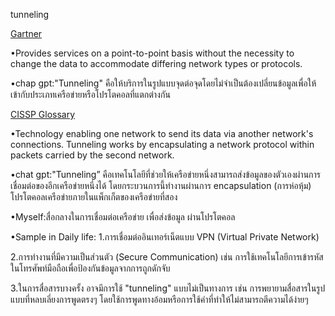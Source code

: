 tunneling


[Gartner](https://www.gartner.com/en/glossary/all-terms)

•Provides services on a point-to-point basis without the necessity to change the data to accommodate differing network types or protocols.

•chap gpt:"Tunneling" คือให้บริการในรูปแบบจุดต่อจุดโดยไม่จำเป็นต้องเปลี่ยนข้อมูลเพื่อให้เข้ากับประเภทเครือข่ายหรือโปรโตคอลที่แตกต่างกัน


[CISSP Glossary](https://csrc.nist.gov/glossary)

•Technology enabling one network to send its data via another network's connections. Tunneling works by encapsulating a network protocol within packets carried by the second network.

•chat gpt:"Tunneling” คือเทคโนโลยีที่ช่วยให้เครือข่ายหนึ่งสามารถส่งข้อมูลของตัวเองผ่านการเชื่อมต่อของอีกเครือข่ายหนึ่งได้ โดยกระบวนการนี้ทำงานผ่านการ encapsulation (การห่อหุ้ม) โปรโตคอลเครือข่ายภายในแพ็กเก็ตของเครือข่ายที่สอง

•Myself:สื่อกลางในการเชื่อมต่อเครือข่าย เพื่อส่งข้อมูล ผ่านโปรโตคอล

•Sample in Daily life:
1.การเชื่อมต่ออินเทอร์เน็ตแบบ VPN (Virtual Private Network)

2.การทำงานที่มีความเป็นส่วนตัว (Secure Communication) เช่น การใช้เทคโนโลยีการเข้ารหัสในโทรศัพท์มือถือเพื่อป้องกันข้อมูลจากการถูกดักจับ

3.ในการสื่อสารบางครั้ง อาจมีการใช้ "tunneling" แบบไม่เป็นทางการ เช่น การพยายามสื่อสารในรูปแบบที่หลบเลี่ยงการพูดตรงๆ โดยใช้การพูดทางอ้อมหรือการใช้คำที่ทำให้ไม่สามารถตีความได้ง่ายๆ
